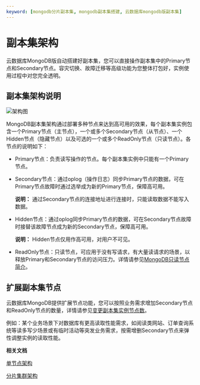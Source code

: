 ```yaml
---
keyword: [mongodb分片副本集, mongodb副本集搭建, 云数据库mongodb版副本集]
---
```


# 副本集架构

云数据库MongoDB版自动搭建好副本集，您可以直接操作副本集中的Primary节点和Secondary节点。容灾切换、故障迁移等高级功能为您整体打包好，实例使用过程中对您完全透明。

## 副本集架构说明

![架构图](https://static-aliyun-doc.oss-cn-hangzhou.aliyuncs.com/assets/img/zh-CN/3794220061/p166802.png)

MongoDB副本集架构通过部署多种节点来达到高可用的效果，每个副本集实例包含一个Primary节点（主节点），一个或多个Secondary节点（从节点）、一个Hidden节点（隐藏节点）以及可选的一个或多个ReadOnly节点（只读节点）。各节点的说明如下：

-   Primary节点：负责读写操作的节点。每个副本集实例中只能有一个Primary节点。
-   Secondary节点：通过oplog（操作日志）同步Primary节点的数据，可在Primary节点故障时通过选举成为新的Primary节点，保障高可用。

    **说明：** 通过Secondary节点的连接地址进行连接时，只能读取数据不能写入数据。

-   Hidden节点：通过oplog同步Primary节点的数据，可在Secondary节点故障时接替该故障节点成为新的Secondary节点，保障高可用。

    **说明：** Hidden节点仅用作高可用，对用户不可见。

-   ReadOnly节点：只读节点，可应用于没有写请求，有大量读请求的场景，以释放Primary和Secondary节点的访问压力。详情请参见[MongoDB只读节点简介](/cn.zh-CN/副本集快速入门/MongoDB只读节点简介.md)。

## 扩展副本集节点

云数据库MongoDB提供扩展节点功能，您可以按照业务需求增加Secondary节点和ReadOnly节点的数量，详情请参见[变更副本集实例节点数](/cn.zh-CN/用户指南/实例管理/变更实例配置/变更副本集实例节点数.md)。

例如：某个业务场景下对数据库有更高读取性能需求，如阅读类网站、订单查询系统等读多写少场景或有临时活动等突发业务需求，按需增删Secondary节点来弹性调整实例的读取性能。

**相关文档**  


[单节点架构](/cn.zh-CN/产品简介/系统架构/单节点架构.md)

[分片集群架构](/cn.zh-CN/产品简介/系统架构/分片集群架构.md)

